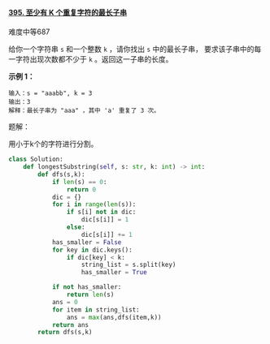 #### [395. 至少有 K 个重复字符的最长子串](https://leetcode.cn/problems/longest-substring-with-at-least-k-repeating-characters/)

难度中等687

给你一个字符串 `s` 和一个整数 `k` ，请你找出 `s` 中的最长子串， 要求该子串中的每一字符出现次数都不少于 `k` 。返回这一子串的长度。

 

**示例 1：**

```
输入：s = "aaabb", k = 3
输出：3
解释：最长子串为 "aaa" ，其中 'a' 重复了 3 次。
```



题解：

用小于k个的字符进行分割。

```python
class Solution:
    def longestSubstring(self, s: str, k: int) -> int:
        def dfs(s,k):
            if len(s) == 0:
                return 0
            dic = {}
            for i in range(len(s)):
                if s[i] not in dic:
                    dic[s[i]] = 1
                else:
                    dic[s[i]] += 1
            has_smaller = False
            for key in dic.keys():
                if dic[key] < k:
                    string_list = s.split(key)
                    has_smaller = True

            if not has_smaller:
                return len(s)
            ans = 0
            for item in string_list:
                ans = max(ans,dfs(item,k))
            return ans
        return dfs(s,k)
```

